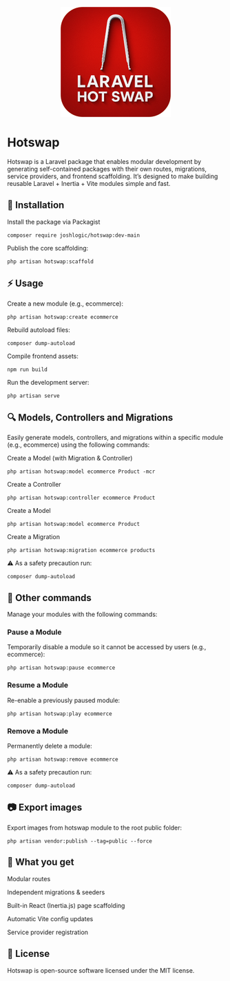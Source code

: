 <p align="center">
  <img src="logo.png" alt="Hotswap Logo" width="256" height="256">
</p>

# Hotswap

Hotswap is a Laravel package that enables modular development by generating self-contained packages with their own routes, migrations, service providers, and frontend scaffolding. It’s designed to make building reusable Laravel + Inertia + Vite modules simple and fast.

## 🚀 Installation

Install the package via Packagist
```
composer require joshlogic/hotswap:dev-main
```

Publish the core scaffolding:
```
php artisan hotswap:scaffold
```

## ⚡ Usage

Create a new module (e.g., ecommerce):
```
php artisan hotswap:create ecommerce
```
Rebuild autoload files:
```
composer dump-autoload
```
Compile frontend assets:
```
npm run build
```
Run the development server:
```
php artisan serve  
```

## 🔍 Models, Controllers and Migrations

Easily generate models, controllers, and migrations within a specific module (e.g., ecommerce) using the following commands:

Create a Model (with Migration & Controller)
```
php artisan hotswap:model ecommerce Product -mcr
```

Create a Controller
```
php artisan hotswap:controller ecommerce Product
```

Create a Model
```
php artisan hotswap:model ecommerce Product
```

Create a Migration
```
php artisan hotswap:migration ecommerce products
```

⚠️ As a safety precaution run: 
```
composer dump-autoload
```

## 🤖 Other commands

Manage your modules with the following commands:

### Pause a Module
Temporarily disable a module so it cannot be accessed by users (e.g., ecommerce):
```
php artisan hotswap:pause ecommerce
```

### Resume a Module
Re-enable a previously paused module:
```
php artisan hotswap:play ecommerce
```

### Remove a Module
Permanently delete a module:
```
php artisan hotswap:remove ecommerce
```

⚠️ As a safety precaution run: 
```
composer dump-autoload
```

## 📷 Export images

Export images from hotswap module to the root public folder:
```
php artisan vendor:publish --tag=public --force
```

## 📂 What you get

Modular routes

Independent migrations & seeders

Built-in React (Inertia.js) page scaffolding

Automatic Vite config updates

Service provider registration

## 📝 License

Hotswap is open-source software licensed under the MIT license.